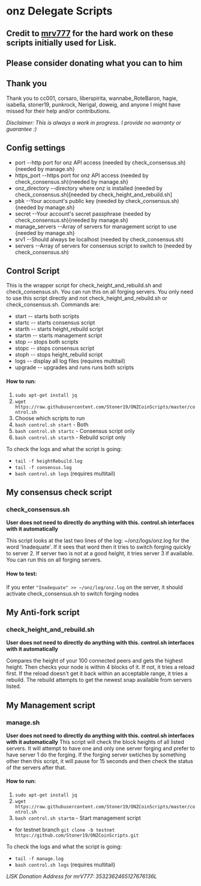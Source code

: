 # onz Delegate Scripts

## Credit to [mrv777](https://github.com/mrv777/LiskScripts) for the hard work on these scripts initially used for Lisk.
## Please consider donating what you can to him

## Thank you
Thank you to cc001, corsaro, liberspirita, wannabe_RoteBaron, hagie, isabella, stoner19, punkrock, Nerigal, doweig, and anyone I might have missed for their help and/or contributions.

*Disclaimer: This is always a work in progress.  I provide no warranty or guarantee :)*

## Config settings
* port                --http port for onz API access                       (needed by check_consensus.sh){needed by manage.sh}
* https_port          --https port for onz API access                      (needed by check_consensus.sh){needed by manage.sh}
* onz_directory      --directory where onz is installed                     (needed by check_consensus.sh)[needed by check_height_and_rebuild.sh]
* pbk                 --Your account's public key                           (needed by check_consensus.sh){needed by manage.sh}
* secret              --Your account's secret passphrase                    (needed by check_consensus.sh){needed by manage.sh}
* manage_servers      --Array of servers for management script to use       {needed by manage.sh}
* srv1                --Should always be localhost                          (needed by check_consensus.sh)
* servers             --Array of servers for consensus script to switch to  (needed by check_consensus.sh)

## Control Script
This is the wrapper script for check_height_and_rebuild.sh and check_consensus.sh.  You can run this on all forging servers.  You only need to use this script directly and not check_height_and_rebuild.sh or check_consensus.sh.  Commands are:
* start             -- starts both scripts
* startc            -- starts consensus script
* starth            -- starts height_rebuild script
* startm            -- starts management script
* stop              -- stops both scripts
* stopc             -- stops consensus script
* stoph             -- stops height_rebuild script
* logs              -- display all log files (requires multitail)
* upgrade           -- upgrades and runs runs both scripts

#### How to run:

1. `sudo apt-get install jq`
2. `wget https://raw.githubusercontent.com/Stoner19/ONZCoinScripts/master/control.sh`
3. Choose which scripts to run
  1. `bash control.sh start` - Both
  2. `bash control.sh startc` - Consensus script only
  3. `bash control.sh starth` - Rebuild script only

To check the logs and what the script is going:

* `tail -f heightRebuild.log`
* `tail -f consensus.log`
* `bash control.sh logs` (requires multitail)

## My consensus check script

### check_consensus.sh
**User does not need to directly do anything with this.  control.sh interfaces with it automatically**

This script looks at the last two lines of the log: ~/onz/logs/onz.log for the word 'Inadequate'.  If it sees that word then it tries to switch forging quickly to server 2.  If server two is not at a good height, it tries server 3 if available.  You can run this on all forging servers.

#### How to test:
If you enter `"Inadequate" >> ~/onz/log/onz.log` on the server, it should activate check_consensus.sh to switch forging nodes

## My Anti-fork script

### check_height_and_rebuild.sh
**User does not need to directly do anything with this.  control.sh interfaces with it automatically**

Compares the height of your 100 connected peers and gets the highest height.  Then checks your node is within 4 blocks of it.  If not, it tries a reload first.  If the reload doesn't get it back within an acceptable range, it tries a rebuild.  The rebuild attempts to get the newest snap available from servers listed.

## My Management script

### manage.sh
**User does not need to directly do anything with this.  control.sh interfaces with it automatically**
This script will check the block heights of all listed servers.  It will attempt to have one and only one server forging and prefer to have server 1 do the forging.  If the forging server swtiches by something other then this script, it will pause for 15 seconds and then check the status of the servers after that.

#### How to run:

1. `sudo apt-get install jq`
2. `wget https://raw.githubusercontent.com/Stoner19/ONZCoinScripts/master/control.sh`
3. `bash control.sh startm` - Start management script

* for testnet branch `git clone -b testnet https://github.com/Stoner19/ONZCoinScripts.git`

To check the logs and what the script is going:

* `tail -f manage.log`
* `bash control.sh logs` (requires multitail)

*LISK Donation Address for mrV777: 3532362465127676136L*
